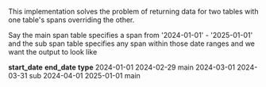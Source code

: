 This implementation solves the problem of returning data for two tables with one table's spans overriding the other. 

Say the main span table specifies a span from '2024-01-01' - '2025-01-01' and the sub span table specifies any span within those date ranges and we want the output to look like

**start_date**	**end_date**	 **type**
2024-01-01	2024-02-29	main
2024-03-01	2024-03-31	sub
2024-04-01	2025-01-01	main
